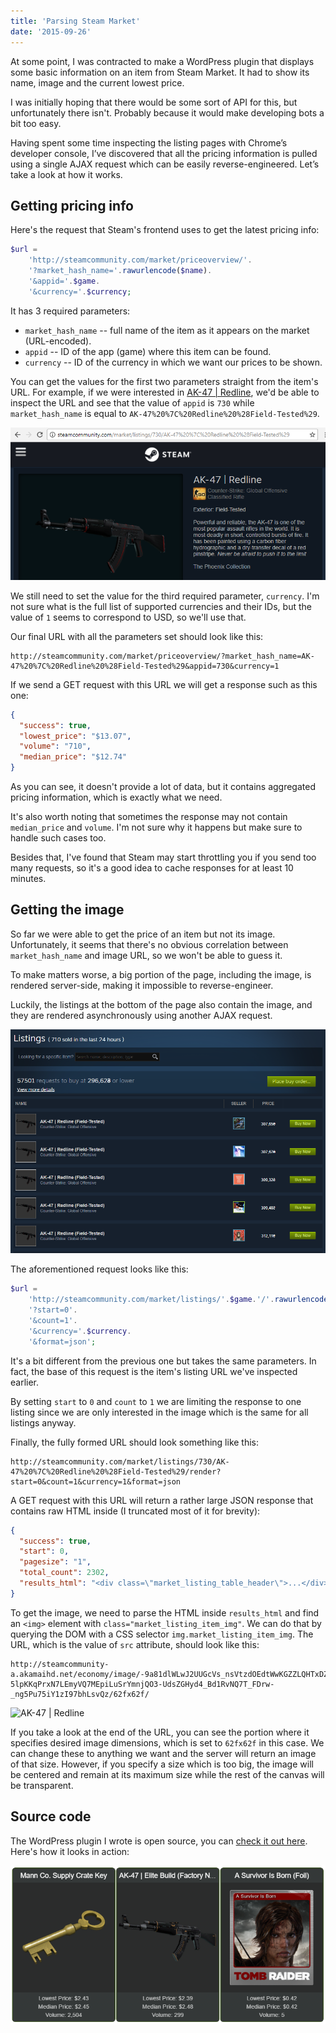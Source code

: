```yaml
---
title: 'Parsing Steam Market'
date: '2015-09-26'
---
```


At some point, I was contracted to make a WordPress plugin that displays some basic information on an item from Steam Market. It had to show its name, image and the current lowest price.

I was initially hoping that there would be some sort of API for this, but unfortunately there isn't. Probably because it would make developing bots a bit too easy.

Having spent some time inspecting the listing pages with Chrome’s developer console, I’ve discovered that all the pricing information is pulled using a single AJAX request which can be easily reverse-engineered. Let’s take a look at how it works.

## Getting pricing info

Here's the request that Steam's frontend uses to get the latest pricing info:

```php
$url =
    'http://steamcommunity.com/market/priceoverview/'.
    '?market_hash_name='.rawurlencode($name).
    '&appid='.$game.
    '&currency='.$currency;
```

It has 3 required parameters:

- `market_hash_name` -- full name of the item as it appears on the market (URL-encoded).
- `appid` -- ID of the app (game) where this item can be found.
- `currency` -- ID of the currency in which we want our prices to be shown.

You can get the values for the first two parameters straight from the item's URL. For example, if we were interested in [AK-47 | Redline](https://steamcommunity.com/market/listings/730/AK-47%20%7C%20Redline%20%28Field-Tested%29), we'd be able to inspect the URL and see that the value of `appid` is `730` while `market_hash_name` is equal to `AK-47%20%7C%20Redline%20%28Field-Tested%29`.

![Example listing](example.png)

We still need to set the value for the third required parameter, `currency`. I'm not sure what is the full list of supported currencies and their IDs, but the value of `1` seems to correspond to USD, so we'll use that.

Our final URL with all the parameters set should look like this:

```text
http://steamcommunity.com/market/priceoverview/?market_hash_name=AK-47%20%7C%20Redline%20%28Field-Tested%29&appid=730&currency=1
```

If we send a GET request with this URL we will get a response such as this one:

```json
{
  "success": true,
  "lowest_price": "$13.07",
  "volume": "710",
  "median_price": "$12.74"
}
```

As you can see, it doesn't provide a lot of data, but it contains aggregated pricing information, which is exactly what we need.

It's also worth noting that sometimes the response may not contain `median_price` and `volume`. I'm not sure why it happens but make sure to handle such cases too.

Besides that, I've found that Steam may start throttling you if you send too many requests, so it's a good idea to cache responses for at least 10 minutes.

## Getting the image

So far we were able to get the price of an item but not its image. Unfortunately, it seems that there's no obvious correlation between `market_hash_name` and image URL, so we won't be able to guess it.

To make matters worse, a big portion of the page, including the image, is rendered server-side, making it impossible to reverse-engineer.

Luckily, the listings at the bottom of the page also contain the image, and they are rendered asynchronously using another AJAX request.

![Listings](listings.png)

The aforementioned request looks like this:

```php
$url =
    'http://steamcommunity.com/market/listings/'.$game.'/'.rawurlencode($name).'/render'.
    '?start=0'.
    '&count=1'.
    '&currency='.$currency.
    '&format=json';
```

It's a bit different from the previous one but takes the same parameters. In fact, the base of this request is the item's listing URL we've inspected earlier.

By setting `start` to `0` and `count` to `1` we are limiting the response to one listing since we are only interested in the image which is the same for all listings anyway.

Finally, the fully formed URL should look something like this:

```text
http://steamcommunity.com/market/listings/730/AK-47%20%7C%20Redline%20%28Field-Tested%29/render?start=0&count=1&currency=1&format=json
```

A GET request with this URL will return a rather large JSON response that contains raw HTML inside (I truncated most of it for brevity):

```json
{
  "success": true,
  "start": 0,
  "pagesize": "1",
  "total_count": 2302,
  "results_html": "<div class=\"market_listing_table_header\">...</div>"
}
```

To get the image, we need to parse the HTML inside `results_html` and find an `<img>` element with `class="market_listing_item_img"`. We can do that by querying the DOM with a CSS selector `img.market_listing_item_img`. The URL, which is the value of `src` attribute, should look like this:

```text
http://steamcommunity-a.akamaihd.net/economy/image/-9a81dlWLwJ2UUGcVs_nsVtzdOEdtWwKGZZLQHTxDZ7I56KU0Zwwo4NUX4oFJZEHLbXH5ApeO4YmlhxYQknCRvCo04DEVlxkKgpot7HxfDhjxszJemkV09-5lpKKqPrxN7LEmyVQ7MEpiLuSrYmnjQO3-UdsZGHyd4_Bd1RvNQ7T_FDrw-_ng5Pu75iY1zI97bhLsvQz/62fx62f/
```

![AK-47 | Redline](https://steamcommunity-a.akamaihd.net/economy/image/-9a81dlWLwJ2UUGcVs_nsVtzdOEdtWwKGZZLQHTxDZ7I56KU0Zwwo4NUX4oFJZEHLbXH5ApeO4YmlhxYQknCRvCo04DEVlxkKgpot7HxfDhjxszJemkV09-5lpKKqPrxN7LEmyVQ7MEpiLuSrYmnjQO3-UdsZGHyd4_Bd1RvNQ7T_FDrw-_ng5Pu75iY1zI97bhLsvQz/256fx128f/)

If you take a look at the end of the URL, you can see the portion where it specifies desired image dimensions, which is set to `62fx62f` in this case. We can change these to anything we want and the server will return an image of that size. However, if you specify a size which is too big, the image will be centered and remain at its maximum size while the rest of the canvas will be transparent.

## Source code

The WordPress plugin I wrote is open source, you can [check it out here](https://github.com/Tyrrrz/WPSteamMarketExcerpt). Here's how it looks in action:

![WPSteamMarketExcerpt](plugin.png)
